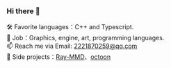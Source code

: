 ### Hi there 👋
 🛠 Favorite languages：C++ and Typescript.  
 🏢 Job：Graphics, engine, art, programming languages.  
 📫 Reach me via Email: 2221870259@qq.com  
 🎨 Side projects：[Ray-MMD](https://github.com/ray-cast/ray-mmd)、[octoon](https://github.com/octoon/octoon)
<!--
**ray-cast/ray-cast** is a ✨ _special_ ✨ repository because its `README.md` (this file) appears on your GitHub profile.

Here are some ideas to get you started:

- 🔭 I’m currently working on ...
- 🌱 I’m currently learning ...
- 👯 I’m looking to collaborate on ...
- 🤔 I’m looking for help with ...
- 💬 Ask me about ...
- 📫 How to reach me: ...
- 😄 Pronouns: ...
- ⚡ Fun fact: ...
-->
